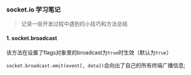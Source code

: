 ### socket.io 学习笔记

> 记录一些开发过程中遇到的小技巧和方法总结

#### 1. socket.broadcast
	
该方法在设置了flags对象里的broadcast为`true`时生效（默认为`true`）

`socket.broadcast.emit(event[, data])`会向出了自己的所有终端广播信息;

